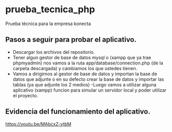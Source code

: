 # prueba_tecnica_php
Prueba técnica para la empresa konecta



## Pasos a seguir para probar el aplicativo.

- Descargar los archivos del repositorio.
- Tener algun gestor de base de datos mysql o (xampp que ya trae phpmyadmin) nos vamos a la ruta app/database/connection.php (de la carpeta descargada) y cambiamos los que ustedes tienen.
- Vamos a dirigirnos al gestor de base de datos y importan la base de datos que adjunte o en su defecto crear la base de datos y importar las tablas (ya que adjunte los 2 medios)
-Luego vamos a utilizar alguna aplicativo (xampp) funcion para simular un servidor local y poder utilizar el proyecto.


## Evidencia del funcionamiento del aplicativo.

https://youtu.be/MAbcxZ-ytbM

